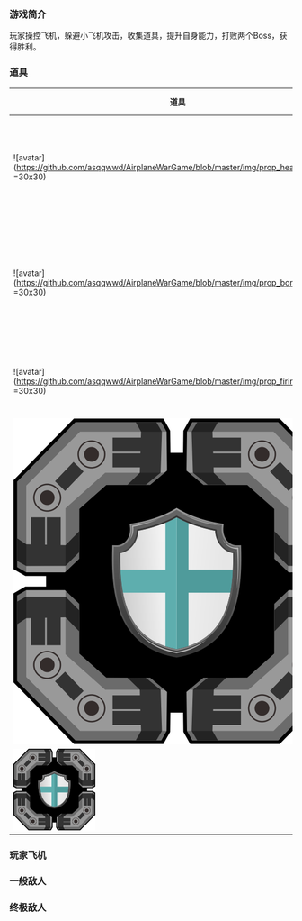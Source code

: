 ### 游戏简介

玩家操控飞机，躲避小飞机攻击，收集道具，提升自身能力，打败两个Boss，获得胜利。

### 道具

| 道具 | 作用 |
| ------ | ------ |
| ![avatar](https://github.com/asqqwwd/AirplaneWarGame/blob/master/img/prop_healthy.png =30x30) | 恢复玩家全部生命值 |
| ![avatar](https://github.com/asqqwwd/AirplaneWarGame/blob/master/img/prop_bomb.png =30x30) | 清除所有一般敌人和子弹 |
| ![avatar](https://github.com/asqqwwd/AirplaneWarGame/blob/master/img/prop_firing_speed.png =30x30) | 加快玩家射速 |
| ![avatar](https://github.com/asqqwwd/AirplaneWarGame/blob/master/img/prop_shield.png) | 加快玩家射速 |
| <img src="https://github.com/asqqwwd/AirplaneWarGame/blob/master/img/prop_shield.png" alt="avatar" style="zoom:25%;" /> | 玩家飞机升级 |

### 玩家飞机

### 一般敌人

### 终极敌人

